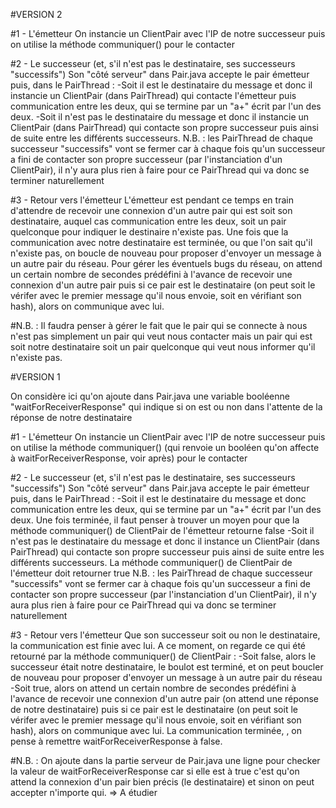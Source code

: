 ﻿#VERSION 2

#1 - L'émetteur
  On instancie un ClientPair avec l'IP de notre successeur puis on utilise la méthode communiquer() pour le contacter

#2 - Le successeur (et, s'il n'est pas le destinataire, ses successeurs "successifs")
  Son "côté serveur" dans Pair.java accepte le pair émetteur puis, dans le PairThread :
  -Soit il est le destinataire du message et donc il instancie un ClientPair (dans PairThread) qui contacte l'émetteur puis communication entre les deux, qui se termine par un "a+" écrit par l'un des deux. 
  -Soit il n'est pas le destinataire du message et donc il instancie un ClientPair (dans PairThread) qui contacte son propre successeur puis ainsi de suite entre les différents successeurs. 
  N.B. : les PairThread de chaque successeur "successifs" vont se fermer car à chaque fois qu'un successeur a fini de contacter son propre successeur (par l'instanciation d'un ClientPair), il n'y aura plus rien à faire pour ce PairThread qui va donc se terminer naturellement

#3 - Retour vers l'émetteur
  L'émetteur est pendant ce temps en train d'attendre de recevoir une connexion d'un autre pair qui est soit son destinataire, auquel cas communication entre les deux, soit un pair quelconque pour indiquer le destinaire n'existe pas.
  Une fois que la communication avec notre destinataire est terminée, ou que l'on sait qu'il n'existe pas, on boucle de nouveau pour proposer d'envoyer un message à un autre pair du réseau.
  Pour gérer les éventuels bugs du réseau, on attend un certain nombre de secondes prédéfini à l'avance de recevoir une connexion d'un autre pair puis si ce pair est le destinataire (on peut soit le vérifer avec le premier message qu'il nous envoie, soit en vérifiant son hash), alors on communique avec lui. 

#N.B. :
  Il faudra penser à gérer le fait que le pair qui se connecte à nous n'est pas simplement un pair qui veut nous contacter mais un pair qui est soit notre destinataire soit un pair quelconque qui veut nous informer qu'il n'existe pas.



#VERSION 1

On considère ici qu'on ajoute dans Pair.java une variable booléenne "waitForReceiverResponse" qui indique si on est ou non dans l'attente de la réponse de notre destinataire

#1 - L'émetteur
  On instancie un ClientPair avec l'IP de notre successeur puis on utilise la méthode communiquer() (qui renvoie un booléen qu'on affecte à waitForReceiverResponse, voir après) pour le contacter

#2 - Le successeur (et, s'il n'est pas le destinataire, ses successeurs "successifs")
  Son "côté serveur" dans Pair.java accepte le pair émetteur puis, dans le PairThread :
  -Soit il est le destinataire du message et donc communication entre les deux, qui se termine par un "a+" écrit par l'un des deux. Une fois terminée, il faut penser à trouver un moyen pour que la méthode communiquer() de ClientPair de l'émetteur retourne false
  -Soit il n'est pas le destinataire du message et donc il instance un ClientPair (dans PairThread) qui contacte son propre successeur puis ainsi de suite entre les différents successeurs. La méthode communiquer() de ClientPair de l'émetteur doit retourner true
  N.B. : les PairThread de chaque successeur "successifs" vont se fermer car à chaque fois qu'un successeur a fini de contacter son propre successeur (par l'instanciation d'un ClientPair), il n'y aura plus rien à faire pour ce PairThread qui va donc se terminer naturellement

#3 - Retour vers l'émetteur
  Que son successeur soit ou non le destinataire, la communication est finie avec lui. A ce moment, on regarde ce qui été retourné par la méthode communiquer() de ClientPair :
  -Soit false, alors le successeur était notre destinataire, le boulot est terminé, et on peut boucler de nouveau pour proposer d'envoyer un message à un autre pair du réseau
  -Soit true, alors on attend un certain nombre de secondes prédéfini à l'avance de recevoir une connexion d'un autre pair (on attend une réponse de notre destinataire) puis si ce pair est le destinataire (on peut soit le vérifer avec le premier message qu'il nous envoie, soit en vérifiant son hash), alors on communique avec lui. La communication terminée, , on pense à remettre waitForReceiverResponse à false.

#N.B. :
  On ajoute dans la partie serveur de Pair.java une ligne pour checker la valeur de waitForReceiverResponse car si elle est à true c'est qu'on attend la connexion d'un pair bien précis (le destinataire) et sinon on peut accepter n'importe qui. => A étudier


